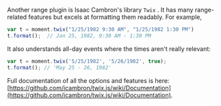 Another range plugin is Isaac Cambron's library `Twix` . It has many range-related features but excels at formatting them readably. For example,

```javascript
var t = moment.twix("1/25/1982 9:30 AM", "1/25/1982 1:30 PM")
t.format();  // Jan 25, 1982, 9:30 AM - 1:30 PM
```

It also understands all-day events where the times aren't really relevant:

```javascript
var t = moment.twix('5/25/1982', '5/26/1982', true);
t.format(); // 'May 25 - 26, 1982'
```

Full documentation of all the options and features is here: [https://github.com/icambron/twix.js/wiki/Documentation](https://github.com/icambron/twix.js/wiki/Documentation).
